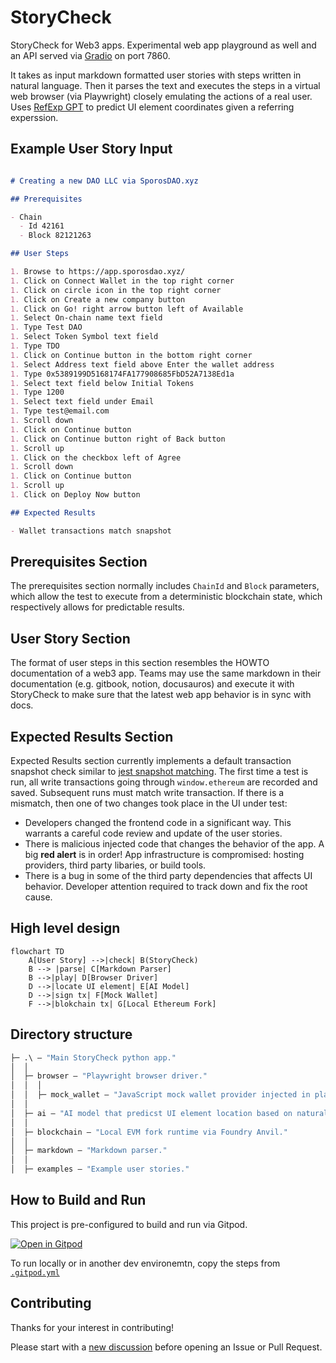 # StoryCheck

StoryCheck for Web3 apps. Experimental web app playground as well and an API served via [Gradio](https://github.com/gradio-app/gradio) on port 7860.

It takes as input markdown formatted user stories with steps written in natural language.
Then it parses the text and executes the steps in a virtual web browser (via Playwright) closely emulating the actions of a real user.
Uses [RefExp GPT](https://huggingface.co/spaces/GuardianUI/ui-refexp-click) to predict UI element coordinates given a referring experssion.

## Example User Story Input

```md

# Creating a new DAO LLC via SporosDAO.xyz

## Prerequisites

- Chain
  - Id 42161
  - Block 82121263

## User Steps

1. Browse to https://app.sporosdao.xyz/
1. Click on Connect Wallet in the top right corner
1. Click on circle icon in the top right corner
1. Click on Create a new company button
1. Click on Go! right arrow button left of Available
1. Select On-chain name text field
1. Type Test DAO
1. Select Token Symbol text field
1. Type TDO
1. Click on Continue button in the bottom right corner
1. Select Address text field above Enter the wallet address
1. Type 0x5389199D5168174FA177908685FbD52A7138Ed1a
1. Select text field below Initial Tokens
1. Type 1200
1. Select text field under Email
1. Type test@email.com
1. Scroll down
1. Click on Continue button
1. Click on Continue button right of Back button
1. Scroll up
1. Click on the checkbox left of Agree
1. Scroll down
1. Click on Continue button
1. Scroll up
1. Click on Deploy Now button

## Expected Results

- Wallet transactions match snapshot


```

## Prerequisites Section

The prerequisites section normally includes `ChainId` and `Block` parameters, which allow the test to execute from a deterministic blockchain state, which respectively allows for predictable results.  

## User Story Section

The format of user steps in this section resembles the HOWTO documentation of a web3 app. Teams may use the same markdown in their documentation (e.g. gitbook, notion, docusauros) and execute it with StoryCheck to make sure that the latest web app behavior is in sync with docs.

## Expected Results Section

Expected Results section currently implements a default transaction snapshot check similar to [jest snapshot matching](https://jestjs.io/docs/snapshot-testing). 
The first time a test is run, all write transactions going through `window.ethereum` are recorded and saved. Subsequent runs must match write transaction. If there is a mismatch, then one of two changes took place in the UI under test:
- Developers changed the frontend code in a significant way. This warrants a careful code review and update of the user stories.
- There is malicious injected code that changes the behavior of the app. A big **red alert** is in order! App infrastructure is compromised: hosting providers, third party libaries, or build tools.
- There is a bug in some of the third party dependencies that affects UI behavior. Developer attention required to track down and fix the root cause.

## High level design

```mermaid
flowchart TD
    A[User Story] -->|check| B(StoryCheck)
    B --> |parse| C[Markdown Parser]
    B -->|play| D[Browser Driver]
    D -->|locate UI element| E[AI Model]
    D -->|sign tx| F[Mock Wallet]
    F -->|blokchain tx| G[Local Ethereum Fork]
```

## Directory structure

```ml
├─ .\ — "Main StoryCheck python app."
│  │
│  ├─ browser — "Playwright browser driver."
│  │  │
│  │  ├─ mock_wallet — "JavaScript mock wallet provider injected in playwright page context as Metamask."
│  │
│  ├─ ai — "AI model that predicst UI element location based on natural language referring expressions."
│  │
│  ├─ blockchain — "Local EVM fork runtime via Foundry Anvil."
│  │
│  ├─ markdown — "Markdown parser."
│  │
│  ├─ examples — "Example user stories."
```

## How to Build and Run

This project is pre-configured to build and run via Gitpod.

[![Open in Gitpod](https://gitpod.io/button/open-in-gitpod.svg)](https://gitpod.io/#https://github.com/GuardianUI/storycheck)

To run locally or in another dev environemtn, copy the steps from [`.gitpod.yml`](.gitpod.yml)

## Contributing

Thanks for your interest in contributing!

Please start with a [new discussion](https://github.com/GuardianUI/storycheck/discussions) before opening an Issue or Pull Request.
